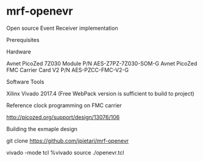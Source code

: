 # mrf-openevr
Open source Event Receiver implementation

Prerequisites

Hardware

Avnet PicoZed 7Z030 Module P/N AES-Z7PZ-7Z030-SOM-G
Avnet PicoZed FMC Carrier Card V2 P/N AES-PZCC-FMC-V2-G

Software Tools

Xilinx Vivado 2017.4 (Free WebPack version is sufficient to build to project)

Reference clock programming on FMC carrier

http://picozed.org/support/design/13076/106

Building the exmaple design

git clone https://github.com/jpietari/mrf-openevr

vivado -mode tcl %vivado source ./openevr.tcl
